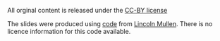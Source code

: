 All orginal content is released under the [CC-BY license](https://creativecommons.org/licenses/by/4.0/)

The slides were produced using [code](https://gist.github.com/lmullen/c3d4c7883f081ed8692a) from [Lincoln Mullen](https://gist.github.com/lmullen). There is no licence information for this code available. 
